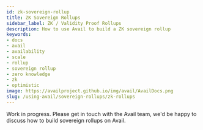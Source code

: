 ```yaml
---
id: zk-sovereign-rollup
title: ZK Sovereign Rollups
sidebar_label: ZK / Validity Proof Rollups
description: How to use Avail to build a ZK sovereign rollup
keywords:
- docs
- avail
- availability
- scale
- rollup
- sovereign rollup
- zero knowledge
- zk
- optimistic
image: https://availproject.github.io/img/avail/AvailDocs.png
slug: /using-avail/sovereign-rollups/zk-rollups
---
```


Work in progress. Please get in touch with the Avail team, we'd be
happy to discuss how to build sovereign rollups on Avail.
